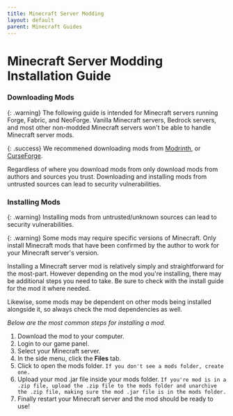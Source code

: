 ```yaml
---
title: Minecraft Server Modding
layout: default
parent: Minecraft Guides
---
```


# Minecraft Server Modding Installation Guide

### Downloading Mods

{: .warning}
The following guide is intended for Minecraft servers running Forge, Fabric, and NeoForge. Vanilla Minecraft servers, Bedrock servers, and most other non-modded Minecraft servers won't be able to handle Minecraft server mods.

{: .success}
We recommened downloading mods from [Modrinth](https://modrinth.com/mods), or [CurseForge](www.curseforge.com/minecraft/mc-mods/).

Regardless of where you download mods from only download mods from authors and sources you trust. Downloading and installing mods from untrusted sources can lead to security vulnerabilities.

### Installing Mods

{: .warning}
Installing mods from untrusted/unknown sources can lead to security vulnerabilities.

{: .warning}
Some mods may require specific versions of Minecraft. Only install Minecraft mods that have been confirmed by the author to work for your Minecraft server's version.

Installing a Minecraft server mod is relatively simply and straightforward for the most-part. However depending on the mod you're installing, there may be additional steps you need to take. Be sure to check with the install guide for the mod it where needed. 

Likewise, some mods may be dependent on other mods being installed alongside it, so always check the mod dependencies as well.

*Below are the most common steps for installing a mod.*

1. Download the mod to your computer.
2. Login to our game panel.
3. Select your Minecraft server.
4. In the side menu, click the **Files** tab.
5. Click to open the mods folder. `If you don't see a mods folder, create one.`
6. Upload your mod .jar file inside your mods folder. `If you're mod is in a .zip file, upload the .zip file to the mods folder and unarchive the .zip file, making sure the mod .jar file is in the mods folder.`
7. Finally restart your Minecraft server and the mod should be ready to use!